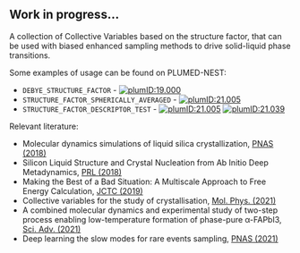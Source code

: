## Work in progress...

A collection of Collective Variables based on the structure factor, that can be used with biased enhanced sampling methods to drive solid-liquid phase transitions.

Some examples of usage can be found on PLUMED-NEST:
- `DEBYE_STRUCTURE_FACTOR` - [![plumID:19.000](https://img.shields.io/badge/plumID-19.000-blue)](https://www.plumed-nest.org/eggs/19/000/data/sodium/plumed-metad.dat.html)
- `STRUCTURE_FACTOR_SPHERICALLY_AVERAGED` - [![plumID:21.005](https://img.shields.io/badge/plumID-21.005-blue)](https://www.plumed-nest.org/eggs/21/005/data/SF-prof/plumed_structure_factor_OO.dat.html)
- `STRUCTURE_FACTOR_DESCRIPTOR_TEST` - [![plumID:21.005](https://img.shields.io/badge/plumID-21.005-blue)](https://www.plumed-nest.org/eggs/21/005/data/NaCl/plumed.dat.html) [![plumID:21.039](https://img.shields.io/badge/plumID-21.039-blue)](https://www.plumed-nest.org/eggs/21/039/data/data/silicon/0_unbiased_dlda/plumed.dat.html)

Relevant literature:
- Molecular dynamics simulations of liquid silica crystallization, [PNAS (2018)](https://www.pnas.org/content/115/21/5348.short)
- Silicon Liquid Structure and Crystal Nucleation from Ab Initio Deep Metadynamics, [PRL (2018)](https://journals.aps.org/prl/abstract/10.1103/PhysRevLett.121.265701)
- Making the Best of a Bad Situation: A Multiscale Approach to Free Energy Calculation, [JCTC (2019)](https://pubs.acs.org/doi/abs/10.1021/acs.jctc.9b00032)
- Collective variables for the study of crystallisation, [Mol. Phys. (2021)](https://www.tandfonline.com/doi/abs/10.1080/00268976.2021.1893848)
- A combined molecular dynamics and experimental study of two-step process enabling low-temperature formation of phase-pure α-FAPbI3, [Sci. Adv. (2021)](https://www.science.org/doi/10.1126/sciadv.abe3326)
- Deep learning the slow modes for rare events sampling, [PNAS (2021)](https://arxiv.org/abs/2107.03943)
